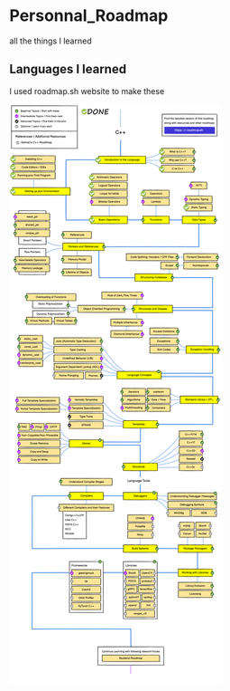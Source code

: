 # Personnal_Roadmap
 all the things I learned

## Languages I learned
I used roadmap.sh website to make these

![roadmap_cpp](cpp_roadmap/cpp.png)
